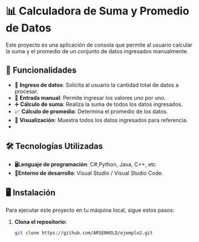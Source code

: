 # 📊 Calculadora de Suma y Promedio de Datos

Este proyecto es una aplicación de consola que permite al usuario calcular la suma y el promedio de un conjunto de datos ingresados manualmente.

## 🚀 Funcionalidades  

- 🔢 **Ingreso de datos**: Solicita al usuario la cantidad total de datos a procesar.  
- 📝 **Entrada manual**: Permite ingresar los valores uno por uno.  
- ➕ **Cálculo de suma**: Realiza la suma de todos los datos ingresados.
- 📈 **Cálculo de promedio**: Determina el promedio de los datos.
- 📌 **Visualización**: Muestra todos los datos ingresados para referencia.
- 
## 🛠 Tecnologías Utilizadas  

- 🖥**Lenguaje de programación**: C#,Python, Java, C++, etc 
- 🔧**Entorno de desarrollo**: Visual Studio / Visual Studio Code.

## 🖥 Instalación  

Para ejecutar este proyecto en tu máquina local, sigue estos pasos:  

1. **Clona el repositorio:**  
   ```bash
   git clone https://github.com/ARSENHOLD/ejemplo2.git
